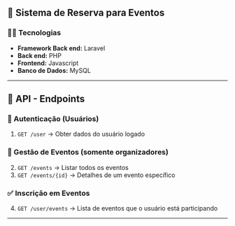 ## **📌 Sistema de Reserva para Eventos**


### **👨‍💻 Tecnologias**
- **Framework Back end:** Laravel
- **Back end:** PHP 
- **Frontend:** Javascript
- **Banco de Dados:** MySQL

---

## **🔗 API - Endpoints**

### **🔐 Autenticação (Usuários)**
1. `GET /user` → Obter dados do usuário logado
   
### **📅 Gestão de Eventos (somente organizadores)**
2. `GET /events` → Listar todos os eventos
3. `GET /events/{id}` → Detalhes de um evento específico

### **✅ Inscrição em Eventos**
4. `GET /user/events` → Lista de eventos que o usuário está participando
---
